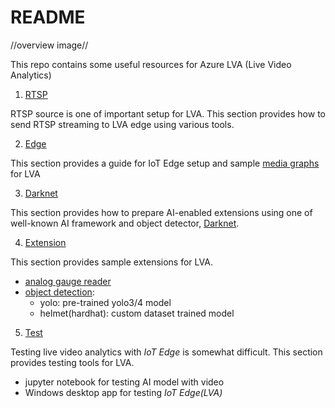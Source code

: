 # README

//overview image//

This repo contains some useful resources for Azure LVA (Live Video Analytics)

1. [RTSP](./1_RTSP)

RTSP source is one of important setup for LVA. This section provides how to send RTSP streaming to LVA edge using various tools. 

2. [Edge](./2_Edge)

This section provides a guide for IoT Edge setup and sample [media graphs](https://docs.microsoft.com/en-us/azure/media-services/live-video-analytics-edge/media-graph-concept) for LVA

3. [Darknet](./3_Darknet)

This section provides how to prepare AI-enabled extensions using one of well-known AI framework and object detector, [Darknet](https://pjreddie.com/darknet/).

4. [Extension](./4_Extension)

This section provides sample extensions for LVA.
- [analog gauge reader](./4_Extension/gauge)
- [object detection](./4_Extension/yolov4):
    - yolo: pre-trained yolo3/4 model
    - helmet(hardhat): custom dataset trained model

5. [Test](./5_Test)

Testing live video analytics with _IoT Edge_ is somewhat difficult. This section provides testing tools for LVA. 
- jupyter notebook for testing AI model with video
- Windows desktop app for testing _IoT Edge(LVA)_
